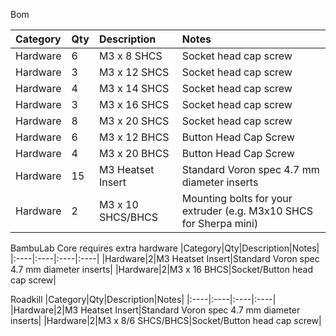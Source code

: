 Bom

|Category|Qty|Description|Notes|
|:----|:----|:----|:----|
|Hardware|6|M3 x 8 SHCS|Socket head cap screw|
|Hardware|3|M3 x 12 SHCS|Socket head cap screw|
|Hardware|4|M3 x 14 SHCS|Socket head cap screw|
|Hardware|3|M3 x 16 SHCS|Socket head cap screw|
|Hardware|8|M3 x 20 SHCS|Socket head cap screw|
|Hardware|6|M3 x 12 BHCS|Button Head Cap Screw|
|Hardware|4|M3 x 20 BHCS|Button Head Cap Screw|
|Hardware|15|M3 Heatset Insert|Standard Voron spec 4.7 mm diameter inserts|
|Hardware|2|M3 x 10 SHCS/BHCS|Mounting bolts for your extruder (e.g. M3x10 SHCS for Sherpa mini)|

BambuLab Core requires extra hardware
|Category|Qty|Description|Notes|
|:----|:----|:----|:----|
|Hardware|2|M3 Heatset Insert|Standard Voron spec 4.7 mm diameter inserts|
|Hardware|2|M3 x 16 BHCS|Socket/Button head cap screw|

Roadkill
|Category|Qty|Description|Notes|
|:----|:----|:----|:----|
|Hardware|2|M3 Heatset Insert|Standard Voron spec 4.7 mm diameter inserts|
|Hardware|2|M3 x 8/6 SHCS/BHCS|Socket/Button head cap screw|